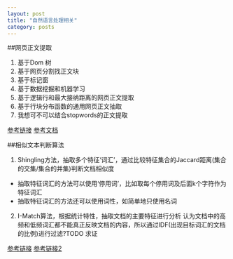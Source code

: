 ```yaml
---
layout: post
title: "自然语言处理相关"
category: posts
---
```


##网页正文提取
1. 基于Dom 树 
2. 基于网页分割找正文块
3. 基于标记窗
4. 基于数据挖掘和机器学习
5. 基于逻辑行和最大接纳距离的网页正文提取
6. 基于行块分布函数的通用网页正文抽取
7. 我想可不可以结合stopwords的正文提取

[参考链接](http://code.google.com/p/cx-extractor/)
[参考文档](http://cx-extractor.googlecode.com/files/%E5%9F%BA%E4%BA%8E%E8%A1%8C%E5%9D%97%E5%88%86%E5%B8%83%E5%87%BD%E6%95%B0%E7%9A%84%E9%80%9A%E7%94%A8%E7%BD%91%E9%A1%B5%E6%AD%A3%E6%96%87%E6%8A%BD%E5%8F%96%E7%AE%97%E6%B3%95.pdf)


##相似文本判断算法
1. Shingling方法，抽取多个特征‘词汇’，通过比较特征集合的Jaccard距离(集合的交集/集合的并集)判断文档相似度
  * 抽取特征词汇的方法可以使用‘停用词’，比如取每个停用词及后面k个字符作为特征词汇
  * 抽取特征词汇的方法还可以使用词性，如简单地只使用名词
  
2. I-Match算法，根据统计特性，抽取文档的主要特征进行分析
  认为文档中的高频和低频词汇都不能真正反映文档的内容，所以通过IDF(出现目标词汇的文档的比例)进行过滤?TODO 求证


[参考链接](http://site.douban.com/204776/widget/notes/12599608/note/262427847/)
[参考链接2](http://www.ueoer.org/post/i-match-shingle.html)
